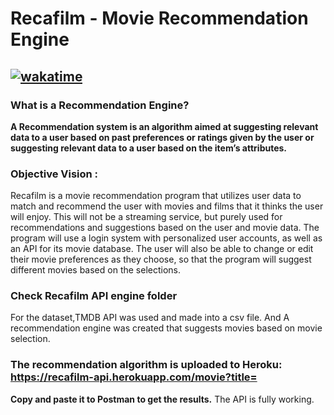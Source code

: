 # Recafilm - Movie Recommendation Engine
[![wakatime](https://wakatime.com/badge/github/utsavneutron/Recafilm.svg)](https://wakatime.com/badge/github/utsavneutron/Recafilm)
---------------------------------------------------------------------------------------------------------------------------------------------

### What is a Recommendation Engine?
__A Recommendation system is an algorithm aimed at suggesting relevant data to a user based on past preferences or ratings given by the user or suggesting relevant data to a user based on the item’s attributes.__

### Objective Vision :
Recafilm is a movie recommendation program that utilizes user data to match and recommend
the user with movies and films that it thinks the user will enjoy. This will not be a streaming
service, but purely used for recommendations and suggestions based on the user and movie data.
The program will use a login system with personalized user accounts, as well as an API for its
movie database. The user will also be able to change or edit their movie preferences as they
choose, so that the program will suggest different movies based on the selections.


### Check Recafilm API engine folder
For the dataset,TMDB API was used and made into a csv file. And A recommendation engine was created that suggests movies based on movie selection.

### The recommendation algorithm is uploaded to Heroku: https://recafilm-api.herokuapp.com/movie?title=
__Copy and paste it to Postman to get the results.__ The API is fully working.
